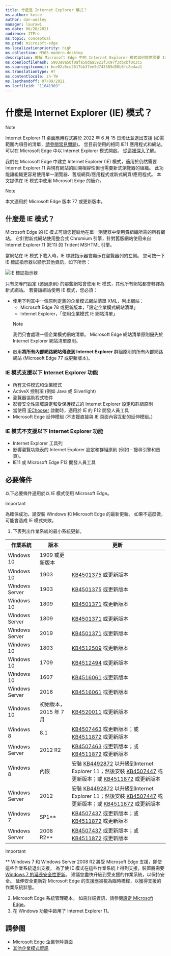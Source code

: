 ```yaml
---
title: 什麼是 Internet Explorer 模式？
ms.author: kvice
author: dan-wesley
manager: laurawi
ms.date: 06/28/2021
audience: ITPro
ms.topic: conceptual
ms.prod: microsoft-edge
ms.localizationpriority: high
ms.collection: M365-modern-desktop
description: 瞭解 Microsoft Edge 中的 Internet Explorer 模式如何提供需要 Internet Explorer 11 的網站存取權，以及存取新式網站的方式。
ms.openlocfilehash: 5903e8a50f0afa50daa5921f3c97f3dbcbf0c3c5
ms.sourcegitcommit: bce02a5ce2617bb37ee5d743365d50b5fc8e4aa1
ms.translationtype: HT
ms.contentlocale: zh-TW
ms.lasthandoff: 07/09/2021
ms.locfileid: "11641389"
---
```

# <a name="what-is-internet-explorer-ie-mode"></a>什麼是 Internet Explorer (IE) 模式？

>[!Note]
> Internet Explorer 11 桌面應用程式將於 2022 年 6 月 15 日淘汰並退出支援 (如需範圍內項目的清單，[請參閱常見問題](https://techcommunity.microsoft.com/t5/windows-it-pro-blog/internet-explorer-11-desktop-app-retirement-faq/ba-p/2366549))。 您目前使用的相同 IE11 應用程式和網站，可以在 Microsoft Edge 中以 Internet Explorer 模式開啟。 [從這裡深入了解](https://blogs.windows.com/windowsexperience/2021/05/19/the-future-of-internet-explorer-on-windows-10-is-in-microsoft-edge/)。

我們在 Microsoft Edge 中建立 Internet Explorer (IE) 模式，適用於仍然需要 Internet Explorer 11 與現有網站的回溯相容性但也需要新式瀏覽器的組織。 此功能讓組織更容易使用單一瀏覽器、舊版網頁/應用程式或新式網頁/應用程式。 本文提供在 IE 模式中使用 Microsoft Edge 的簡介。

> [!NOTE]
> 本文適用於 Microsoft Edge 版本 77 或更新版本。

## <a name="what-is-ie-mode"></a>什麼是 IE 模式？

Microsoft Edge 的 IE 模式可讓您輕鬆地在單一瀏覽器中使用貴組織所需的所有網站。 它針對新式網站使用整合式 Chromium 引擎，針對舊版網站使用來自 Internet Explorer 11 (IE11) 的 Trident MSHTML 引擎。

當網站在 IE 模式下載入時，IE 標誌指示器會顯示在瀏覽器列的左側。 您可按一下 IE 標誌指示器以顯示其他資訊，如下所示：

  ![IE 標誌指示器](./media/ie-mode/ie-logo-indicator1.png)

只有您專門設定 (透過原則) 的那些網站會使用 IE 模式，其他所有網站都會轉譯為新式網站。 若要讓網站使用 IE 模式，您必須：

- 使用下列其中一個原則定義的企業模式網站清單 XML，列出網站：
  - Microsoft Edge 78 或更新版本，「設定企業模式網站清單」
  - Internet Explorer，「使用企業模式 IE 網站清單」
  > [!NOTE]
  > 我們只會處理一個企業模式網站清單。 Microsoft Edge 網站清單原則優先於 Internet Explorer 網站清單原則。
- 啟用**將所有內部網路網站傳送到 Internet Explorer** 群組原則的所有內部網路網站 (Microsoft Edge 77 或更新版本)。

### <a name="ie-mode-supports-the-following-internet-explorer-functionality"></a>IE 模式支援以下 Internet Explorer 功能

- 所有文件模式和企業模式
- ActiveX 控制項 (例如 Java 或 Silverlight)
- 瀏覽器協助程式物件 
- 影響安全性區域設定和受保護模式的 Internet Explorer 設定和群組原則
- 當使用 [IEChooser](/office/dev/add-ins/testing/debug-add-ins-using-f12-developer-tools-on-windows-10) 啟動時，適用於 IE 的 F12 開發人員工具
- Microsoft Edge 延伸模組 (不支援直接與 IE 頁面內容互動的延伸模組。)

### <a name="ie-mode-doesnt-support-the-following-internet-explorer-functionality"></a>IE 模式不支援以下 Internet Explorer 功能

- Internet Explorer 工具列
- 影響瀏覽功能表的 Internet Explorer 設定和群組原則 (例如 - 搜尋引擎和首頁)。
- IE11 或 Microsoft Edge F12 開發人員工具

## <a name="prerequisites"></a>必要條件

以下必要條件適用於以 IE 模式使用 Microsoft Edge。

> [!IMPORTANT]
> 為確保成功，請安裝 Windows 和 Microsoft Edge 的最新更新。 如果不這麼做，可能會造成 IE 模式失敗。

1. 下表列出作業系統的最小系統更新。

 | 作業系統 | 版本       | 更新 |
 |------------------|---------------|---------|
 | Windows 10       | 1909 或更新版本 |         |
 | Windows 10       | 1903          | [KB4501375](https://support.microsoft.com/help/4501375/windows-10-update-kb4501375) 或更新版本 |
 | Windows Server   | 1903          | [KB4501375](https://support.microsoft.com/help/4501375/windows-10-update-kb4501375) 或更新版本 |
 | Windows 10       | 1809          | [KB4501371](https://support.microsoft.com/help/4501371/windows-10-update-kb4501371) 或更新版本 |
 | Windows Server   | 1809          | [KB4501371](https://support.microsoft.com/help/4501371/windows-10-update-kb4501371) 或更新版本 |
 | Windows Server   | 2019          | [KB4501371](https://support.microsoft.com/help/4501371/windows-10-update-kb4501371) 或更新版本 |
 | Windows 10       | 1803          | [KB4512509](https://support.microsoft.com/help/4512509/windows-10-update-kb4512509) 或更新版本 |
 | Windows 10       | 1709          | [KB4512494](https://support.microsoft.com/help/4512494/windows-10-update-kb4512494) 或更新版本 |
 | Windows 10       | 1607          | [KB4516061](https://support.microsoft.com/help/4516061/windows-10-update-kb4516061) 或更新版本 |
 | Windows Server   | 2016          | [KB4516061](https://support.microsoft.com/help/4516061/windows-10-update-kb4516061) 或更新版本 |
 | Windows 10       | 初始版本，2015 年 7 月 | [KB4520011](https://support.microsoft.com/help/4520011/windows-10-update-kb4520011) 或更新版本 |
 | Windows 8       | 8.1              | [KB4507463](https://support.microsoft.com/help/4507463/july-16-2019-kb4507463-os-build-preview-of-monthly-rollup) 或更新版本；或 [KB4511872](https://support.microsoft.com/help/4511872/cumulative-security-update-for-internet-explorer) 或更新版本 |
 | Windows Server   | 2012 R2       | [KB4507463](https://support.microsoft.com/help/4507463/july-16-2019-kb4507463-os-build-preview-of-monthly-rollup) 或更新版本；或 [KB4511872](https://support.microsoft.com/help/4511872/cumulative-security-update-for-internet-explorer) 或更新版本 |
 | Windows 8  | 內嵌            | 安裝 [KB4492872](https://support.microsoft.com/help/4492872/update-for-internet-explorer-april-16-2019) 以升級到Internet Explorer 11；然後安裝 [KB4507447](https://support.microsoft.com/help/4507447/windows-server-2012-update-kb4507447) 或更新版本；或 [KB4511872](https://support.microsoft.com/help/4511872/cumulative-security-update-for-internet-explorer) 或更新版本 |
 | Windows Server   | 2012           | 安裝 [KB4492872](https://support.microsoft.com/help/4492872/update-for-internet-explorer-april-16-2019) 以升級到Internet Explorer 11；然後安裝 [KB4507447](https://support.microsoft.com/help/4507447/windows-server-2012-update-kb4507447) 或更新版本；或 [KB4511872](https://support.microsoft.com/help/4511872/cumulative-security-update-for-internet-explorer) 或更新版本 |
 | Windows 7        |  SP1**        | [KB4507437](https://support.microsoft.com/help/4507437/windows-7-update-kb4507437) 或更新版本；或 [KB4511872](https://support.microsoft.com/help/4511872/cumulative-security-update-for-internet-explorer) 或更新版本 |
 | Windows Server   |  2008 R2**    | [KB4507437](https://support.microsoft.com/help/4507437/windows-7-update-kb4507437) 或更新版本；或 [KB4511872](https://support.microsoft.com/help/4511872/cumulative-security-update-for-internet-explorer) 或更新版本 |
  > [!IMPORTANT]
  > ** Windows 7 和 Windows Server 2008 R2 將受 Microsoft Edge 支援，即使這些作業系統退出支援。 為了使 IE 模式在這些作業系統上得到支援，裝置將需要 [Windows 7 的延長安全性更新](https://support.microsoft.com/help/4527878/faq-about-extended-security-updates-for-windows-7)。 建議您盡快升級到受支援的作業系統，以保持安全。 延伸安全更新對 Microsoft Edge 的支援應被視為臨時橋樑，以獲得支援的作業系統狀態。

2. Microsoft Edge 系統管理範本。 如需詳細資訊，請參閱[設定 Microsoft Edge](./configure-microsoft-edge.md)。
3. 在 Windows 功能中啟用了 Internet Explorer 11。

## <a name="see-also"></a>請參閱

- [Microsoft Edge 企業登陸頁面](https://aka.ms/EdgeEnterprise)
- [其他企業模式資訊](/internet-explorer/ie11-deploy-guide/enterprise-mode-overview-for-ie11)
